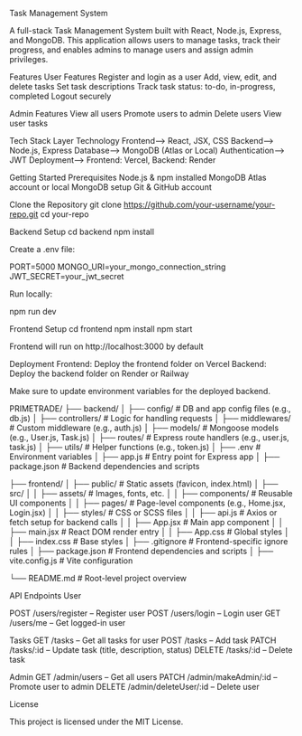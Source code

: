 Task Management System

A full-stack Task Management System built with React, Node.js, Express, and MongoDB. This application allows users to manage tasks, track their progress, and enables admins to manage users and assign admin privileges.

Features
User Features
Register and login as a user
Add, view, edit, and delete tasks
Set task descriptions
Track task status: to-do, in-progress, completed
Logout securely

Admin Features
View all users
Promote users to admin
Delete users
View user tasks

Tech Stack
Layer	Technology
Frontend-->	React, JSX, CSS
Backend-->	Node.js, Express
Database-->	MongoDB (Atlas or Local)
Authentication-->	JWT
Deployment-->	Frontend: Vercel, Backend: Render


Getting Started
Prerequisites
Node.js & npm installed
MongoDB Atlas account or local MongoDB setup
Git & GitHub account

Clone the Repository
git clone https://github.com/your-username/your-repo.git
cd your-repo

Backend Setup
cd backend
npm install


Create a .env file:

PORT=5000
MONGO_URI=your_mongo_connection_string
JWT_SECRET=your_jwt_secret


Run locally:

npm run dev

Frontend Setup
cd frontend
npm install
npm start


Frontend will run on http://localhost:3000 by default

Deployment
Frontend: Deploy the frontend folder on Vercel
Backend: Deploy the backend folder on Render or Railway

Make sure to update environment variables for the deployed backend.

PRIMETRADE/
├── backend/
│   ├── config/             # DB and app config files (e.g., db.js)
│   ├── controllers/        # Logic for handling requests
│   ├── middlewares/        # Custom middleware (e.g., auth.js)
│   ├── models/             # Mongoose models (e.g., User.js, Task.js)
│   ├── routes/             # Express route handlers (e.g., user.js, task.js)
│   ├── utils/              # Helper functions (e.g., token.js)
│   ├── .env                # Environment variables
│   ├── app.js              # Entry point for Express app
│   ├── package.json        # Backend dependencies and scripts

├── frontend/
│   ├── public/             # Static assets (favicon, index.html)
│   ├── src/
│   │   ├── assets/         # Images, fonts, etc.
│   │   ├── components/     # Reusable UI components
│   │   ├── pages/          # Page-level components (e.g., Home.jsx, Login.jsx)
│   │   ├── styles/         # CSS or SCSS files
│   │   ├── api.js          # Axios or fetch setup for backend calls
│   │   ├── App.jsx         # Main app component
│   │   ├── main.jsx        # React DOM render entry
│   │   ├── App.css         # Global styles
│   │   ├── index.css       # Base styles
│   ├── .gitignore          # Frontend-specific ignore rules
│   ├── package.json        # Frontend dependencies and scripts
│   ├── vite.config.js      # Vite configuration

└── README.md               # Root-level project overview


API Endpoints
User

POST /users/register – Register user
POST /users/login – Login user
GET /users/me – Get logged-in user

Tasks
GET /tasks – Get all tasks for user
POST /tasks – Add task
PATCH /tasks/:id – Update task (title, description, status)
DELETE /tasks/:id – Delete task

Admin
GET /admin/users – Get all users
PATCH /admin/makeAdmin/:id – Promote user to admin
DELETE /admin/deleteUser/:id – Delete user

License

This project is licensed under the MIT License.
